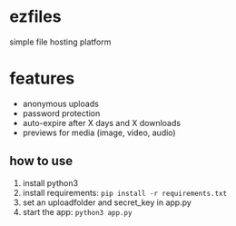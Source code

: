 # ezfiles
simple file hosting platform

# features
- anonymous uploads
- password protection
- auto-expire after X days and X downloads
- previews for media (image, video, audio)

## how to use
1. install python3
2. install requirements: `pip install -r requirements.txt`
3. set an uploadfolder and secret_key in app.py
4. start the app: `python3 app.py`
